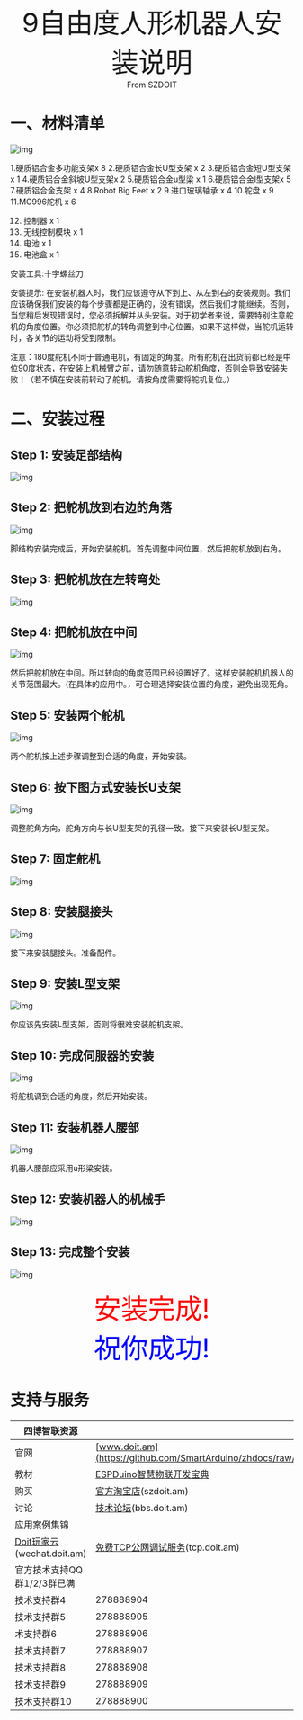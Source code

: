 <center><font size=10> 9自由度人形机器人安装说明 </center></font>
<center> From SZDOIT</center>



# 一、材料清单

![img](https://github.com/SmartArduino/zhdocs/raw/master/zhRobotArm/HumanoidRobot/9DOFRobot/wps25.jpg)

1.硬质铝合金多功能支架x 8
2.硬质铝合金长U型支架 x 2
3.硬质铝合金短U型支架 x 1
4.硬质铝合金斜坡U型支架x 2
5.硬质铝合金u型梁 x 1
6.硬质铝合金l型支架x 5
7.硬质铝合金支架 x 4
8.Robot Big Feet x 2
9.进口玻璃轴承 x 4
10.舵盘 x 9
11.MG996舵机 x 6

12. 控制器 x 1
13. 无线控制模块 x 1
14. 电池 x 1
15. 电池盒 x 1

安装工具:十字螺丝刀

安装提示:
	在安装机器人时，我们应该遵守从下到上、从左到右的安装规则。我们应该确保我们安装的每个步骤都是正确的，没有错误，然后我们才能继续。否则，当您稍后发现错误时，您必须拆解并从头安装。对于初学者来说，需要特别注意舵机的角度位置。你必须把舵机的转角调整到中心位置。如果不这样做，当舵机运转时，各关节的运动将受到限制。

注意：180度舵机不同于普通电机，有固定的角度。所有舵机在出货前都已经是中位90度状态，在安装上机械臂之前，请勿随意转动舵机角度，否则会导致安装失败！（若不慎在安装前转动了舵机，请按角度需要将舵机复位。）

# 二、安装过程

## Step 1: 安装足部结构

![img](https://github.com/SmartArduino/zhdocs/raw/master/zhRobotArm/HumanoidRobot/9DOFRobot/wps26.png) 

## Step 2: 把舵机放到右边的角落

![img](https://github.com/SmartArduino/zhdocs/raw/master/zhRobotArm/HumanoidRobot/9DOFRobot/wps27.png) 

脚结构安装完成后，开始安装舵机。首先调整中间位置，然后把舵机放到右角。

## Step 3: 把舵机放在左转弯处

![img](https://github.com/SmartArduino/zhdocs/raw/master/zhRobotArm/HumanoidRobot/9DOFRobot/wps28.png) 

## Step 4: 把舵机放在中间

![img](https://github.com/SmartArduino/zhdocs/raw/master/zhRobotArm/HumanoidRobot/9DOFRobot/wps29.png) 

然后把舵机放在中间。所以转向的角度范围已经设置好了。这样安装舵机机器人的关节范围最大。(在具体的应用中。，可合理选择安装位置的角度，避免出现死角。

## Step 5: 安装两个舵机

![img](https://github.com/SmartArduino/zhdocs/raw/master/zhRobotArm/HumanoidRobot/9DOFRobot/wps30.png) 

两个舵机按上述步骤调整到合适的角度，开始安装。

## Step 6: 按下图方式安装长U支架

![img](https://github.com/SmartArduino/zhdocs/raw/master/zhRobotArm/HumanoidRobot/9DOFRobot/wps31.png) 

调整舵角方向，舵角方向与长U型支架的孔径一致。接下来安装长U型支架。

## Step 7: 固定舵机

![img](https://github.com/SmartArduino/zhdocs/raw/master/zhRobotArm/HumanoidRobot/9DOFRobot/wps32.png) 

## Step 8: 安装腿接头

![img](https://github.com/SmartArduino/zhdocs/raw/master/zhRobotArm/HumanoidRobot/9DOFRobot/wps33.png) 

接下来安装腿接头。准备配件。

## Step 9: 安装L型支架

![img](https://github.com/SmartArduino/zhdocs/raw/master/zhRobotArm/HumanoidRobot/9DOFRobot/wps34.png) 

你应该先安装L型支架，否则将很难安装舵机支架。

## Step 10: 完成伺服器的安装

![img](https://github.com/SmartArduino/zhdocs/raw/master/zhRobotArm/HumanoidRobot/9DOFRobot/wps35.png) 

将舵机调到合适的角度，然后开始安装。

## Step 11: 安装机器人腰部

![img](https://github.com/SmartArduino/zhdocs/raw/master/zhRobotArm/HumanoidRobot/9DOFRobot/wps36.png) 

机器人腰部应采用u形梁安装。

## Step 12: 安装机器人的机械手

![img](https://github.com/SmartArduino/zhdocs/raw/master/zhRobotArm/HumanoidRobot/9DOFRobot/wps37.png) 

## Step 13: 完成整个安装

![img](https://github.com/SmartArduino/zhdocs/raw/master/zhRobotArm/HumanoidRobot/9DOFRobot/wps38.png) 

 <center> <font size=10 color= red>安装完成!</center></font>
<center><font size=10 color=blue>祝你成功! </center></font>





# 支持与服务

| 四博智联资源                                                 |                                                              |
| ------------------------------------------------------------ | ------------------------------------------------------------ |
| 官网                                                         | [www.doit.am](https://github.com/SmartArduino/zhdocs/raw/master/zhRobotArm/HumanoidRobot/9DOFRobot/http://www.doit.am/) |
| 教材                                                         | [ESPDuino智慧物联开发宝典](https://github.com/SmartArduino/zhdocs/raw/master/zhRobotArm/HumanoidRobot/9DOFRobot/https://item.taobao.com/item.htm?spm=a1z10.3-c.w4002-7420449993.9.Bgp1Ll&id=520583000610) |
| 购买                                                         | [官方淘宝店](https://github.com/SmartArduino/zhdocs/raw/master/zhRobotArm/HumanoidRobot/9DOFRobot/https://szdoit.taobao.com/)(szdoit.am) |
| 讨论                                                         | [技术论坛](https://github.com/SmartArduino/zhdocs/raw/master/zhRobotArm/HumanoidRobot/9DOFRobot/http://bbs.doit.am/forum.php)(bbs.doit.am) |
| 应用案例集锦                                                 |                                                              |
| [Doit玩家云](https://github.com/SmartArduino/zhdocs/raw/master/zhRobotArm/HumanoidRobot/9DOFRobot/http://wechat.doit.am)(wechat.doit.am) | [免费TCP公网调试服务](https://github.com/SmartArduino/zhdocs/raw/master/zhRobotArm/HumanoidRobot/9DOFRobot/http://tcp.doit.am)(tcp.doit.am) |
| 官方技术支持QQ群1/2/3群已满                                  |                                                              |
| 技术支持群4                                                  | 278888904                                                    |
| 技术支持群5                                                  | 278888905                                                    |
| 术支持群6                                                    | 278888906                                                    |
| 技术支持群7                                                  | 278888907                                                    |
| 技术支持群8                                                  | 278888908                                                    |
| 技术支持群9                                                  | 278888909                                                    |
| 技术支持群10                                                 | 278888900                                                    |

